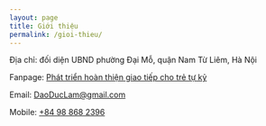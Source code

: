 ```yaml
---
layout: page
title: Giới thiệu
permalink: /gioi-thieu/
---
```


Địa chỉ: đối diện UBND phường Đại Mỗ, quận Nam Từ Liêm, Hà Nội

Fanpage: [Phát triển hoàn thiện giao tiếp cho trẻ tự kỷ](https://www.facebook.com/PhatTrienHoanThienGiaoTiepTreTuKy/)

Email: [DaoDucLam@gmail.com](mailto:DaoDucLam@gmail.com)

Mobile: [+84 98 868 2396](tel:0988682396)
